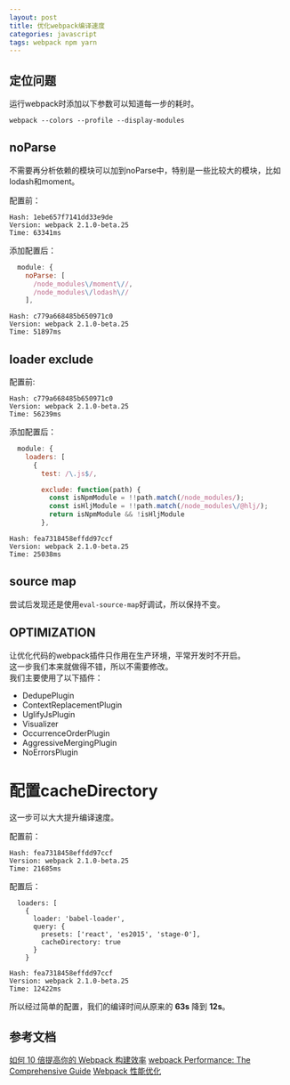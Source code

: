 ```yaml
---
layout: post
title: 优化webpack编译速度
categories: javascript
tags: webpack npm yarn
---
```



## 定位问题

运行webpack时添加以下参数可以知道每一步的耗时。

```
webpack --colors --profile --display-modules
```


## noParse

不需要再分析依赖的模块可以加到noParse中，特别是一些比较大的模块，比如lodash和moment。

配置前：

```
Hash: 1ebe657f7141dd33e9de
Version: webpack 2.1.0-beta.25
Time: 63341ms
```

添加配置后：

```js
  module: {
    noParse: [
      /node_modules\/moment\//,
      /node_modules\/lodash\//
    ],
```

```
Hash: c779a668485b650971c0
Version: webpack 2.1.0-beta.25
Time: 51897ms
```


## loader exclude

配置前:

```
Hash: c779a668485b650971c0
Version: webpack 2.1.0-beta.25
Time: 56239ms
```


添加配置后：


```js
  module: {
    loaders: [
      {
        test: /\.js$/,

        exclude: function(path) {
          const isNpmModule = !!path.match(/node_modules/);
          const isHljModule = !!path.match(/node_modules\/@hlj/);
          return isNpmModule && !isHljModule
        },
```

```
Hash: fea7318458effdd97ccf
Version: webpack 2.1.0-beta.25
Time: 25038ms
```


## source map

尝试后发现还是使用`eval-source-map`好调试，所以保持不变。


## OPTIMIZATION

让优化代码的webpack插件只作用在生产环境，平常开发时不开启。  
这一步我们本来就做得不错，所以不需要修改。  
我们主要使用了以下插件：

- DedupePlugin
- ContextReplacementPlugin
- UglifyJsPlugin
- Visualizer
- OccurrenceOrderPlugin
- AggressiveMergingPlugin
- NoErrorsPlugin


# 配置cacheDirectory

这一步可以大大提升编译速度。

配置前：


```
Hash: fea7318458effdd97ccf
Version: webpack 2.1.0-beta.25
Time: 21685ms
```


配置后：


```
  loaders: [
    {
      loader: 'babel-loader',
      query: {
        presets: ['react', 'es2015', 'stage-0'],
        cacheDirectory: true
      }
    }
```

```
Hash: fea7318458effdd97ccf
Version: webpack 2.1.0-beta.25
Time: 12422ms
```


所以经过简单的配置，我们的编译时间从原来的 **63s** 降到 **12s**。


## 参考文档

[如何 10 倍提高你的 Webpack 构建效率](https://segmentfault.com/a/1190000005770042)
[webpack Performance: The Comprehensive Guide](https://medium.com/@lcxfs1991/webpack-performance-the-comprehensive-guide-4d382d36253b#.56n46hlo)
[Webpack 性能优化](http://code.oneapm.com/javascript/2015/07/07/webpack_performance_1/)

